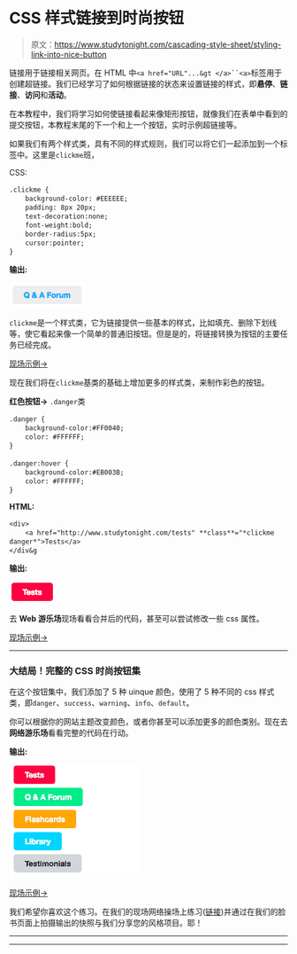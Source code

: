 # CSS 样式链接到时尚按钮

> 原文：<https://www.studytonight.com/cascading-style-sheet/styling-link-into-nice-button>

链接用于链接相关网页。在 HTML 中`<a href="URL"...&gt </a>``<a>`标签用于创建超链接。我们已经学习了如何根据链接的状态来设置链接的样式，即**悬停**、**链接**、**访问**和**活动**。

在本教程中，我们将学习如何使链接看起来像矩形按钮，就像我们在表单中看到的提交按钮，本教程末尾的下一个和上一个按钮，实时示例超链接等。

如果我们有两个样式类，具有不同的样式规则，我们可以将它们一起添加到一个标签中。这里是`clickme`班，

CSS:

```
.clickme {
    background-color: #EEEEEE;
    padding: 8px 20px;
    text-decoration:none;
    font-weight:bold;
    border-radius:5px;
    cursor:pointer;
}
```

**输出:**

![Basic Button Style with CSS](img/4c00a69ac3a2e40774e534f5f4c9ec71.png)

`clickme`是一个样式类，它为链接提供一些基本的样式，比如填充、删除下划线等，使它看起来像一个简单的普通旧按钮。但是是的，将链接转换为按钮的主要任务已经完成。

[现场示例→](/code/playground/web?file=css-styling_link_into_nice_buttons_1)

现在我们将在`clickme`基类的基础上增加更多的样式类，来制作彩色的按钮。

**红色按钮→** `.danger`类

```
.danger {
    background-color:#FF0040;
    color: #FFFFFF;
}

.danger:hover {
    background-color:#EB003B;
    color: #FFFFFF;
}
```

**HTML:**

```
<div>
    <a href="http://www.studytonight.com/tests" **class**="*clickme danger*">Tests</a>
</div&g
```

**输出:**

![Basic Button Style with CSS](img/ee7623b66a838d891f446b139e4b2f61.png)

去 **Web 游乐场**现场看看合并后的代码，甚至可以尝试修改一些 css 属性。

[现场示例→](/code/playground/web?file=css-styling_link_into_nice_buttons_2)

* * *

### 大结局！完整的 CSS 时尚按钮集

在这个按钮集中，我们添加了 5 种 uinque 颜色，使用了 5 种不同的 css 样式类，即`danger`、`success`、`warning`、`info`、`default`。

你可以根据你的网站主题改变颜色，或者你甚至可以添加更多的颜色类别。现在去**网络游乐场**看看完整的代码在行动。

**输出:**

![Basic Button Style with CSS](img/e605541838bf2f0e0d7a30e1a6845d15.png)

[现场示例→](/code/playground/web?file=css-styling_link_into_nice_buttons_3)

我们希望你喜欢这个练习。在我们的现场网络操场上练习([链接](http://www.studytonight.com/code/playground/web))并通过在我们的脸书页面上拍摄输出的快照与我们分享您的风格项目。耶！

* * *

* * *